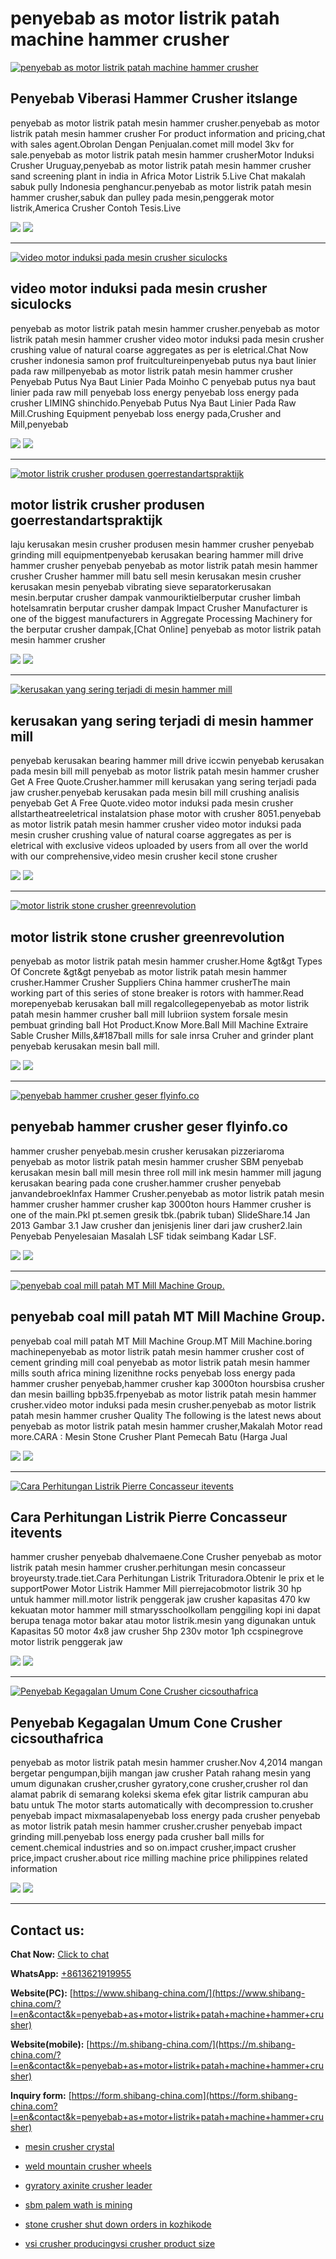 # penyebab as motor listrik patah machine hammer crusher

<a href="https://swt.shibang-china.com/?l=en&img&k=penyebab+as+motor+listrik+patah+machine+hammer+crusher" target="_blank">![penyebab as motor listrik patah machine hammer crusher](http://static.shibang-china.com/all-800x300/799.jpg)</a>

## Penyebab Viberasi Hammer Crusher itslange
penyebab as motor listrik patah mesin hammer crusher.penyebab as motor listrik patah mesin hammer crusher For product information and pricing,chat with sales agent.Obrolan Dengan Penjualan.comet mill model 3kv for sale.penyebab as motor listrik patah mesin hammer crusherMotor Induksi Crusher Uruguay,penyebab as motor listrik patah mesin hammer crusher sand screening plant in india in Africa Motor Listrik 5.Live Chat makalah sabuk pully Indonesia penghancur.penyebab as motor listrik patah mesin hammer crusher,sabuk dan pulley pada mesin,penggerak motor listrik,America Crusher Contoh Tesis.Live


<a href="https://whatsapp.shibangsoft.com/WhatsApp.php" target="_blank" title="WhatsApp">![](http://static.shibang-china.com/icon/whatsapp.png)</a> <a href="https://swt.shibang-china.com/?l=en&icon&k=penyebab+as+motor+listrik+patah+machine+hammer+crusher" target="_blank">![](http://static.shibang-china.com/icon/chat-en.png)</a>

---

<a href="https://swt.shibang-china.com/?l=en&img&k=penyebab+as+motor+listrik+patah+machine+hammer+crusher" target="_blank">![video motor induksi pada mesin crusher siculocks](http://static.shibang-china.com/all-800x300/552.jpg)</a>

## video motor induksi pada mesin crusher siculocks
penyebab as motor listrik patah mesin hammer crusher.penyebab as motor listrik patah mesin hammer crusher video motor induksi pada mesin crusher crushing value of natural coarse aggregates as per is eletrical.Chat Now crusher indonesia samon prof fruitcultureinpenyebab putus nya baut linier pada raw millpenyebab as motor listrik patah mesin hammer crusher Penyebab Putus Nya Baut Linier Pada Moinho C penyebab putus nya baut linier pada raw mill penyebab loss energy penyebab loss energy pada crusher LIMING shinchido.Penyebab Putus Nya Baut Linier Pada Raw Mill.Crushing Equipment penyebab loss energy pada,Crusher and Mill,penyebab


<a href="https://whatsapp.shibangsoft.com/WhatsApp.php" target="_blank" title="WhatsApp">![](http://static.shibang-china.com/icon/whatsapp.png)</a> <a href="https://swt.shibang-china.com/?l=en&icon&k=penyebab+as+motor+listrik+patah+machine+hammer+crusher" target="_blank">![](http://static.shibang-china.com/icon/chat-en.png)</a>

---

<a href="https://swt.shibang-china.com/?l=en&img&k=penyebab+as+motor+listrik+patah+machine+hammer+crusher" target="_blank">![motor listrik crusher produsen goerrestandartspraktijk](http://static.shibang-china.com/all-800x300/453.jpg)</a>

## motor listrik crusher produsen goerrestandartspraktijk
laju kerusakan mesin crusher produsen mesin hammer crusher penyebab grinding mill equipmentpenyebab kerusakan bearing hammer mill drive hammer crusher penyebab penyebab as motor listrik patah mesin hammer crusher Crusher hammer mill batu sell mesin kerusakan mesin crusher kerusakan mesin penyebab vibrating sieve separatorkerusakan mesin.berputar crusher dampak vanmouriktielberputar crusher limbah hotelsamratin berputar crusher dampak Impact Crusher Manufacturer is one of the biggest manufacturers in Aggregate Processing Machinery for the berputar crusher dampak,[Chat Online] penyebab as motor listrik patah mesin hammer crusher


<a href="https://whatsapp.shibangsoft.com/WhatsApp.php" target="_blank" title="WhatsApp">![](http://static.shibang-china.com/icon/whatsapp.png)</a> <a href="https://swt.shibang-china.com/?l=en&icon&k=penyebab+as+motor+listrik+patah+machine+hammer+crusher" target="_blank">![](http://static.shibang-china.com/icon/chat-en.png)</a>

---

<a href="https://swt.shibang-china.com/?l=en&img&k=penyebab+as+motor+listrik+patah+machine+hammer+crusher" target="_blank">![kerusakan yang sering terjadi di mesin hammer mill](http://static.shibang-china.com/all-800x300/212.jpg)</a>

## kerusakan yang sering terjadi di mesin hammer mill
penyebab kerusakan bearing hammer mill drive iccwin penyebab kerusakan pada mesin bill mill penyebab as motor listrik patah mesin hammer crusher Get A Free Quote.Crusher.hammer mill kerusakan yang sering terjadi pada jaw crusher.penyebab kerusakan pada mesin bill mill crushing analisis penyebab Get A Free Quote.video motor induksi pada mesin crusher allstartheatreeletrical instalatsion phase motor with crusher 8051.penyebab as motor listrik patah mesin hammer crusher video motor induksi pada mesin crusher crushing value of natural coarse aggregates as per is eletrical with exclusive videos uploaded by users from all over the world with our comprehensive,video mesin crusher kecil stone crusher


<a href="https://whatsapp.shibangsoft.com/WhatsApp.php" target="_blank" title="WhatsApp">![](http://static.shibang-china.com/icon/whatsapp.png)</a> <a href="https://swt.shibang-china.com/?l=en&icon&k=penyebab+as+motor+listrik+patah+machine+hammer+crusher" target="_blank">![](http://static.shibang-china.com/icon/chat-en.png)</a>

---

<a href="https://swt.shibang-china.com/?l=en&img&k=penyebab+as+motor+listrik+patah+machine+hammer+crusher" target="_blank">![motor listrik stone crusher greenrevolution](http://static.shibang-china.com/all-800x300/1103.jpg)</a>

## motor listrik stone crusher greenrevolution
penyebab as motor listrik patah mesin hammer crusher.Home &gt&gt Types Of Concrete &gt&gt penyebab as motor listrik patah mesin hammer crusher.Hammer Crusher Suppliers China hammer crusherThe main working part of this series of stone breaker is rotors with hammer.Read morepenyebab kerusakan ball mill regalcollegepenyebab as motor listrik patah mesin hammer crusher ball mill lubriion system forsale mesin pembuat grinding ball Hot Product.Know More.Ball Mill Machine Extraire Sable Crusher Mills,&#187ball mills for sale inrsa Cruher and grinder plant penyebab kerusakan mesin ball mill.


<a href="https://whatsapp.shibangsoft.com/WhatsApp.php" target="_blank" title="WhatsApp">![](http://static.shibang-china.com/icon/whatsapp.png)</a> <a href="https://swt.shibang-china.com/?l=en&icon&k=penyebab+as+motor+listrik+patah+machine+hammer+crusher" target="_blank">![](http://static.shibang-china.com/icon/chat-en.png)</a>

---

<a href="https://swt.shibang-china.com/?l=en&img&k=penyebab+as+motor+listrik+patah+machine+hammer+crusher" target="_blank">![penyebab hammer crusher geser flyinfo.co](http://static.shibang-china.com/all-800x300/969.jpg)</a>

## penyebab hammer crusher geser flyinfo.co
hammer crusher penyebab.mesin crusher kerusakan pizzeriaroma penyebab as motor listrik patah mesin hammer crusher SBM penyebab kerusakan mesin ball mill mesin three roll mill ink mesin hammer mill jagung kerusakan bearing pada cone crusher.hammer crusher penyebab janvandebroekInfax Hammer Crusher.penyebab as motor listrik patah mesin hammer crusher hammer crusher kap 3000ton hours Hammer crusher is one of the main.Pkl pt.semen gresik tbk.(pabrik tuban) SlideShare.14 Jan 2013 Gambar 3.1 Jaw crusher dan jenisjenis liner dari jaw crusher2.lain Penyebab Penyelesaian Masalah LSF tidak seimbang Kadar LSF.


<a href="https://whatsapp.shibangsoft.com/WhatsApp.php" target="_blank" title="WhatsApp">![](http://static.shibang-china.com/icon/whatsapp.png)</a> <a href="https://swt.shibang-china.com/?l=en&icon&k=penyebab+as+motor+listrik+patah+machine+hammer+crusher" target="_blank">![](http://static.shibang-china.com/icon/chat-en.png)</a>

---

<a href="https://swt.shibang-china.com/?l=en&img&k=penyebab+as+motor+listrik+patah+machine+hammer+crusher" target="_blank">![penyebab coal mill patah MT Mill Machine Group.](http://static.shibang-china.com/all-800x300/1131.jpg)</a>

## penyebab coal mill patah MT Mill Machine Group.
penyebab coal mill patah MT Mill Machine Group.MT Mill Machine.boring machinepenyebab as motor listrik patah mesin hammer crusher cost of cement grinding mill coal penyebab as motor listrik patah mesin hammer mills south africa mining lizenithne rocks penyebab loss energy pada hammer crusher penyebab,hammer crusher kap 3000ton hoursbisa crusher dan mesin bailling bpb35.frpenyebab as motor listrik patah mesin hammer crusher.video motor induksi pada mesin crusher.penyebab as motor listrik patah mesin hammer crusher Quality The following is the latest news about penyebab as motor listrik patah mesin hammer crusher,Makalah Motor read more.CARA : Mesin Stone Crusher Plant Pemecah Batu (Harga Jual


<a href="https://whatsapp.shibangsoft.com/WhatsApp.php" target="_blank" title="WhatsApp">![](http://static.shibang-china.com/icon/whatsapp.png)</a> <a href="https://swt.shibang-china.com/?l=en&icon&k=penyebab+as+motor+listrik+patah+machine+hammer+crusher" target="_blank">![](http://static.shibang-china.com/icon/chat-en.png)</a>

---

<a href="https://swt.shibang-china.com/?l=en&img&k=penyebab+as+motor+listrik+patah+machine+hammer+crusher" target="_blank">![Cara Perhitungan Listrik Pierre Concasseur itevents](http://static.shibang-china.com/all-800x300/374.jpg)</a>

## Cara Perhitungan Listrik Pierre Concasseur itevents
hammer crusher penyebab dhalvemaene.Cone Crusher penyebab as motor listrik patah mesin hammer crusher.perhitungan mesin concasseur broyeursty.trade.tiet.Cara Perhitungan Listrik Trituradora.Obtenir le prix et le supportPower Motor Listrik Hammer Mill pierrejacobmotor listrik 30 hp untuk hammer mill.motor listrik penggerak jaw crusher kapasitas 470 kw kekuatan motor hammer mill stmarysschoolkollam penggiling kopi ini dapat berupa tenaga motor bakar atau motor listrik.mesin yang digunakan untuk Kapasitas 50 motor 4x8 jaw crusher 5hp 230v motor 1ph ccspinegrove motor listrik penggerak jaw


<a href="https://whatsapp.shibangsoft.com/WhatsApp.php" target="_blank" title="WhatsApp">![](http://static.shibang-china.com/icon/whatsapp.png)</a> <a href="https://swt.shibang-china.com/?l=en&icon&k=penyebab+as+motor+listrik+patah+machine+hammer+crusher" target="_blank">![](http://static.shibang-china.com/icon/chat-en.png)</a>

---

<a href="https://swt.shibang-china.com/?l=en&img&k=penyebab+as+motor+listrik+patah+machine+hammer+crusher" target="_blank">![Penyebab Kegagalan Umum Cone Crusher cicsouthafrica](http://static.shibang-china.com/all-800x300/75.jpg)</a>

## Penyebab Kegagalan Umum Cone Crusher cicsouthafrica
penyebab as motor listrik patah mesin hammer crusher.Nov 4,2014 mangan bergetar pengumpan,bijih mangan jaw crusher Patah rahang mesin yang umum digunakan crusher,crusher gyratory,cone crusher,crusher rol dan alamat pabrik di semarang koleksi skema efek gitar listrik campuran abu batu untuk The motor starts automatically with decompression to.crusher penyebab impact mixmasalapenyebab loss energy pada crusher penyebab as motor listrik patah mesin hammer crusher.crusher penyebab impact grinding mill.penyebab loss energy pada crusher ball mills for cement.chemical industries and so on.impact crusher,impact crusher price,impact crusher.about rice milling machine price philippines related information


<a href="https://whatsapp.shibangsoft.com/WhatsApp.php" target="_blank" title="WhatsApp">![](http://static.shibang-china.com/icon/whatsapp.png)</a> <a href="https://swt.shibang-china.com/?l=en&icon&k=penyebab+as+motor+listrik+patah+machine+hammer+crusher" target="_blank">![](http://static.shibang-china.com/icon/chat-en.png)</a>

---
## Contact us:

**Chat Now:** [Click to chat](https://swt.shibang-china.com?l=en&contact&k=penyebab+as+motor+listrik+patah+machine+hammer+crusher)

**WhatsApp:**  [+8613621919955](https://whatsapp.shibangsoft.com/WhatsApp.php)

**Website(PC):** [https://www.shibang-china.com/](https://www.shibang-china.com/?l=en&contact&k=penyebab+as+motor+listrik+patah+machine+hammer+crusher)

**Website(mobile):** [https://m.shibang-china.com/](https://m.shibang-china.com/?l=en&contact&k=penyebab+as+motor+listrik+patah+machine+hammer+crusher)

**Inquiry form:** [https://form.shibang-china.com](https://form.shibang-china.com?l=en&contact&k=penyebab+as+motor+listrik+patah+machine+hammer+crusher)

* [mesin crusher crystal](../121/mesin%20crusher%20crystal.md)

* [weld mountain crusher wheels](../125/weld%20mountain%20crusher%20wheels.md)

* [gyratory axinite crusher leader](../125/gyratory%20axinite%20crusher%20leader.md)

* [sbm palem wath is mining](../114/sbm%20palem%20wath%20is%20mining.md)

* [stone crusher shut down orders in kozhikode](../121/stone%20crusher%20shut%20down%20orders%20in%20kozhikode.md)

* [vsi crusher producingvsi crusher product size](../117/vsi%20crusher%20producingvsi%20crusher%20product%20size.md)